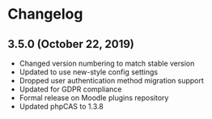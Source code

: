 # Changelog

## 3.5.0 (October 22, 2019)

- Changed version numbering to match stable version
- Updated to use new-style config settings
- Dropped user authentication method migration support
- Updated for GDPR compliance
- Formal release on Moodle plugins repository
- Updated phpCAS to 1.3.8
